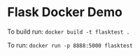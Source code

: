 # Flask Docker Demo

To build run: `docker build -t flasktest .`

To run: `docker run -p 8888:5000 flasktest`
